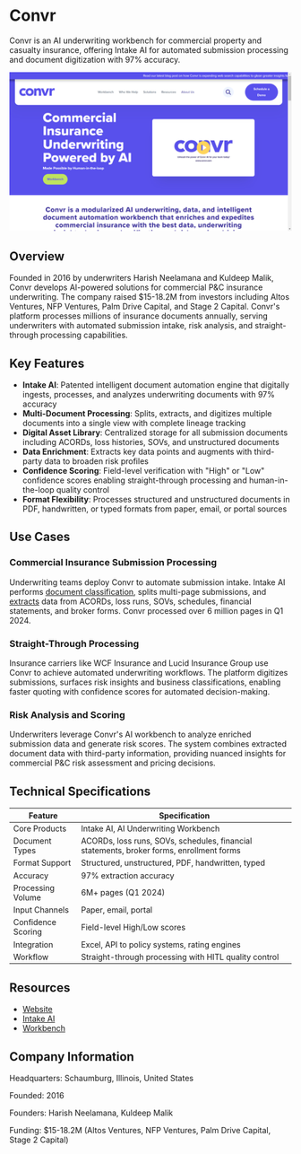 # Convr

Convr is an AI underwriting workbench for commercial property and casualty insurance, offering Intake AI for automated submission processing and document digitization with 97% accuracy.

![Convr](assets/convr.png)


## Overview

Founded in 2016 by underwriters Harish Neelamana and Kuldeep Malik, Convr develops AI-powered solutions for commercial P&C insurance underwriting. The company raised $15-18.2M from investors including Altos Ventures, NFP Ventures, Palm Drive Capital, and Stage 2 Capital. Convr's platform processes millions of insurance documents annually, serving underwriters with automated submission intake, risk analysis, and straight-through processing capabilities.

## Key Features

- **Intake AI**: Patented intelligent document automation engine that digitally ingests, processes, and analyzes underwriting documents with 97% accuracy
- **Multi-Document Processing**: Splits, extracts, and digitizes multiple documents into a single view with complete lineage tracking
- **Digital Asset Library**: Centralized storage for all submission documents including ACORDs, loss histories, SOVs, and unstructured documents
- **Data Enrichment**: Extracts key data points and augments with third-party data to broaden risk profiles
- **Confidence Scoring**: Field-level verification with "High" or "Low" confidence scores enabling straight-through processing and human-in-the-loop quality control
- **Format Flexibility**: Processes structured and unstructured documents in PDF, handwritten, or typed formats from paper, email, or portal sources

## Use Cases

### Commercial Insurance Submission Processing
Underwriting teams deploy Convr to automate submission intake. Intake AI performs [document classification](../../capabilities/classification/index.md), splits multi-page submissions, and [extracts](../../capabilities/extraction/index.md) data from ACORDs, loss runs, SOVs, schedules, financial statements, and broker forms. Convr processed over 6 million pages in Q1 2024.

### Straight-Through Processing
Insurance carriers like WCF Insurance and Lucid Insurance Group use Convr to achieve automated underwriting workflows. The platform digitizes submissions, surfaces risk insights and business classifications, enabling faster quoting with confidence scores for automated decision-making.

### Risk Analysis and Scoring
Underwriters leverage Convr's AI workbench to analyze enriched submission data and generate risk scores. The system combines extracted document data with third-party information, providing nuanced insights for commercial P&C risk assessment and pricing decisions.

## Technical Specifications

| Feature | Specification |
|---------|---------------|
| Core Products | Intake AI, AI Underwriting Workbench |
| Document Types | ACORDs, loss runs, SOVs, schedules, financial statements, broker forms, enrollment forms |
| Format Support | Structured, unstructured, PDF, handwritten, typed |
| Accuracy | 97% extraction accuracy |
| Processing Volume | 6M+ pages (Q1 2024) |
| Input Channels | Paper, email, portal |
| Confidence Scoring | Field-level High/Low scores |
| Integration | Excel, API to policy systems, rating engines |
| Workflow | Straight-through processing with HITL quality control |

## Resources

- [Website](https://convr.com/)
- [Intake AI](https://convr.com/intake-2/)
- [Workbench](https://convr.com/workbench/)

## Company Information

Headquarters: Schaumburg, Illinois, United States

Founded: 2016

Founders: Harish Neelamana, Kuldeep Malik

Funding: $15-18.2M (Altos Ventures, NFP Ventures, Palm Drive Capital, Stage 2 Capital)
